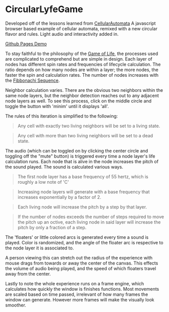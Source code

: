 # CircularLyfeGame
Developed off of the lessons learned from [CellularAutomata](https://github.com/MisterRee/CellularAutomata)
A javascript browser based example of cellular automata, remixed with a new circular flavor and rules. Light audio and interactivity added in.

[Github Pages Demo](https://misterree.github.io/CircularLyfeGame/)

To stay faithful to the philosophy of the [Game of Life](https://en.wikipedia.org/wiki/Conway%27s_Game_of_Life), the processes used are complicated to comprehend but are simple in design. Each layer of nodes has different spin rates and frequencies of lifecycle calculation. The ratio depends on how many nodes are within a layer; the more nodes, the faster the spin and calculation rates. The number of nodes increases with the [Fibbonachi Sequence](https://en.wikipedia.org/wiki/Fibonacci_number).

Neighbor calculation varies. There are the obvious two neighbors within the same node layers, but the neighbor detection reaches out to any adjacent node layers as well. To see this process, click on the middle circle and toggle the button with 'minim' until it displays 'all'.

The rules of this iteration is simplified to the following:

> Any cell with exactly two living neighbors will be set to a living state.

> Any cell with more than two living neighbors will be set to a dead state.

The audio (which can be toggled on by clicking the center circle and toggling off the "mute" button) is triggered every time a node layer's life calculation runs. Each node that is alive in the node increases the pitch of the sound played. The sound is calculated various ways.

> The first node layer has a base frequency of 55 hertz, which is roughly a low note of 'C'

> Increasing node layers will generate with a base frequency that increases exponentially by a factor of 2.

> Each living node will increase the pitch by a step by that layer.

> If the number of nodes exceeds the number of steps required to move the pitch up an octive, each living node in said layer will increase the pitch by only a fraction of a step.

The 'floaters' or little colored arcs is generated every time a sound is played. Color is randomized, and the angle of the floater arc is respective to the node layer it is associated to.

A person viewing this can stretch out the radius of the experience with mouse drags from towards or away the center of the canvas. This effects the volume of audio being played, and the speed of which floaters travel away from the center.

Lastly to note the whole experience runs on a frame engine, which calculates how quickly the window is finishes functions. Most movements are scaled based on time passed, irrelevant of how many frames the window can generate. However more frames will make the visually look smoother.
